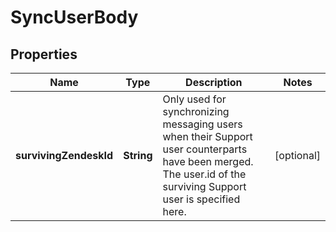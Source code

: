 

# SyncUserBody

## Properties

Name | Type | Description | Notes
------------ | ------------- | ------------- | -------------
**survivingZendeskId** | **String** | Only used for synchronizing messaging users when their Support user counterparts have been merged. The user.id of the surviving Support user is specified here.   |  [optional]



